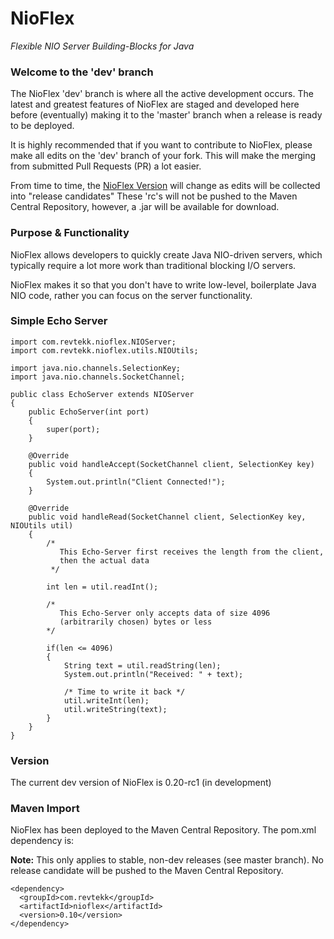 # NioFlex
*Flexible NIO Server Building-Blocks for Java*

### Welcome to the 'dev' branch

The NioFlex 'dev' branch is where all the active development occurs. The latest and greatest
features of NioFlex are staged and developed here before (eventually) making it to the 'master' branch
when a release is ready to be deployed. 

It is highly recommended that if you want to contribute to NioFlex, please make all edits on the 'dev'
branch of your fork. This will make the merging from submitted Pull Requests (PR) a lot easier. 

From time to time, the [NioFlex Version](#version) will change as edits will be collected into "release candidates"
These 'rc's will not be pushed to the Maven Central Repository, however, a .jar will be available for download.

### Purpose & Functionality

NioFlex allows developers to quickly create Java NIO-driven servers, which typically
require a lot more work than traditional blocking I/O servers.

NioFlex makes it so that you don't have to write low-level, boilerplate Java NIO code,
rather you can focus on the server functionality.

### Simple Echo Server

```
import com.revtekk.nioflex.NIOServer;
import com.revtekk.nioflex.utils.NIOUtils;

import java.nio.channels.SelectionKey;
import java.nio.channels.SocketChannel;

public class EchoServer extends NIOServer
{
    public EchoServer(int port)
    {
        super(port);
    }
    
    @Override
    public void handleAccept(SocketChannel client, SelectionKey key)
    {
        System.out.println("Client Connected!");
    }
    
    @Override
    public void handleRead(SocketChannel client, SelectionKey key, NIOUtils util)
    {
        /*
           This Echo-Server first receives the length from the client,
           then the actual data
         */

        int len = util.readInt();
        
        /* 
           This Echo-Server only accepts data of size 4096 
           (arbitrarily chosen) bytes or less
        */
        
        if(len <= 4096)
        {
            String text = util.readString(len);
            System.out.println("Received: " + text);
            
            /* Time to write it back */
            util.writeInt(len);
            util.writeString(text);
        }
    }
}
```


### Version

The current dev version of NioFlex is 0.20-rc1 (in development)

### Maven Import

NioFlex has been deployed to the Maven Central Repository. The pom.xml
dependency is:

**Note:** This only applies to stable, non-dev releases (see master branch). No release candidate will
be pushed to the Maven Central Repository. 

```
<dependency>
  <groupId>com.revtekk</groupId>
  <artifactId>nioflex</artifactId>
  <version>0.10</version>
</dependency>
```
